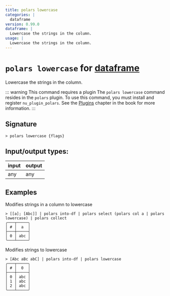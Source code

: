```yaml
---
title: polars lowercase
categories: |
  dataframe
version: 0.99.0
dataframe: |
  Lowercase the strings in the column.
usage: |
  Lowercase the strings in the column.
---
```

<!-- This file is automatically generated. Please edit the command in https://github.com/nushell/nushell instead. -->

# `polars lowercase` for [dataframe](/commands/categories/dataframe.md)

<div class='command-title'>Lowercase the strings in the column.</div>

::: warning This command requires a plugin
The `polars lowercase` command resides in the `polars` plugin.
To use this command, you must install and register `nu_plugin_polars`.
See the [Plugins](/book/plugins.html) chapter in the book for more information.
:::

## Signature

```> polars lowercase {flags} ```


## Input/output types:

| input | output |
| ----- | ------ |
| any   | any    |

## Examples

Modifies strings in a column to lowercase
```nu
> [[a]; [Abc]] | polars into-df | polars select (polars col a | polars lowercase) | polars collect
╭───┬─────╮
│ # │  a  │
├───┼─────┤
│ 0 │ abc │
╰───┴─────╯

```

Modifies strings to lowercase
```nu
> [Abc aBc abC] | polars into-df | polars lowercase
╭───┬─────╮
│ # │  0  │
├───┼─────┤
│ 0 │ abc │
│ 1 │ abc │
│ 2 │ abc │
╰───┴─────╯

```
